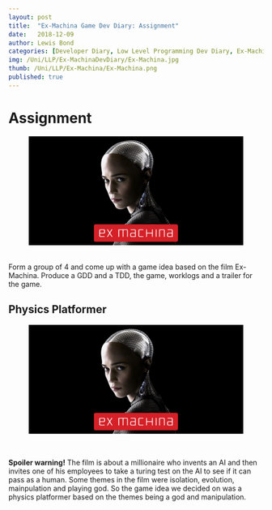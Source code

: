 ```yaml
---
layout: post
title:  "Ex-Machina Game Dev Diary: Assignment"
date:   2018-12-09
author: Lewis Bond
categories: [Developer Diary, Low Level Programming Dev Diary, Ex-Machina Dev Diary]
img: /Uni/LLP/Ex-MachinaDevDiary/Ex-Machina.jpg
thumb: /Uni/LLP/Ex-Machina/Ex-Machina.png
published: true
---
```

<!--more-->

# Assignment

<figure>
   <a href="/assets/img/blog/Uni/LLP/Ex-MachinaDevDiary/Ex-Machina.jpg"><img src="/assets/img/blog/Uni/LLP/Ex-MachinaDevDiary/Ex-Machina.jpg"></a>
	<figcaption></figcaption>
</figure>
<br/>
Form a group of 4 and come up with a game idea based on the film Ex-Machina. Produce a GDD and a TDD, the game, worklogs and a trailer for the game. 

## Physics Platformer

<figure>
    <a href="/assets/img/blog/Uni/LLP/Ex-MachinaDevDiary/Ex-Machina.jpg"><img src="/assets/img/blog/Uni/LLP/Ex-MachinaDevDiary/Ex-Machina.jpg"></a>
    <figcaption></figcaption>
</figure>
<br/>

**Spoiler warning!** The film is about a millionaire who invents an AI and then invites one of his employees to take a turing test on the AI to see if it can pass as a human. Some themes in the film were isolation, evolution, mainpulation and playing god. So the game idea we decided on was a physics platformer based on the themes being a god and manipulation.

